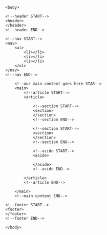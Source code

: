 <!DOCTYPE html>
<html>
	<head>
		<title>Home</title>
		<meta charset="UTF-8">
		<meta name="description" content="Simple page">
		<meta name="keywords" content="HTML,CSS">
		<meta name="author" content="Ranjan">
	</head>

	<body>

	<!--header START-->
	<header>
	</header>
	<!--header END-->

	<!--nav START-->
	<nav>
		<ul>
			<li></li>
			<li></li>
			<li></li>
		</ul>
	</nav>
	<!--nav END-->

		<!--our main content goes here STAR-->
		<main> 
			<!--article START-->
			<article>

				<!--section START-->
				<section>
				</section>
				<!--section END-->

				<!--section START-->
				<section>
				</section>
				<!--section END-->

				<!--aside START-->
				<aside>

				</aside>
				<!--aside END-->

			</article>
			<!--article END-->

		</main>
		<!--main content END-->

	<!--footer START-->
	<footer>
	</footer>
	<!--footer END-->

	</body>
</html>
